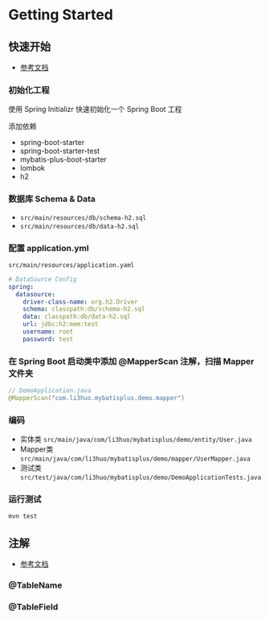 # Getting Started

## 快速开始

- [参考文档](https://mybatis.plus/guide/quick-start.html)

### 初始化工程

使用 Spring Initializr 快速初始化一个 Spring Boot 工程

添加依赖

- spring-boot-starter
- spring-boot-starter-test
- mybatis-plus-boot-starter
- lombok
- h2

### 数据库 Schema & Data

- `src/main/resources/db/schema-h2.sql`
- `src/main/resources/db/data-h2.sql`

### 配置 application.yml

`src/main/resources/application.yaml`

```yaml
# DataSource Config
spring:
  datasource:
    driver-class-name: org.h2.Driver
    schema: classpath:db/schema-h2.sql
    data: classpath:db/data-h2.sql
    url: jdbc:h2:mem:test
    username: root
    password: test
```

### 在 Spring Boot 启动类中添加 @MapperScan 注解，扫描 Mapper 文件夹

```java
// DemoApplication.java
@MapperScan("com.li3huo.mybatisplus.demo.mapper")
```

### 编码

- 实体类    `src/main/java/com/li3huo/mybatisplus/demo/entity/User.java`
- Mapper类 `src/main/java/com/li3huo/mybatisplus/demo/mapper/UserMapper.java`
- 测试类    `src/test/java/com/li3huo/mybatisplus/demo/DemoApplicationTests.java`

### 运行测试

`mvn test`

## 注解

- [参考文档](https://mybatis.plus/guide/annotation.html)

### @TableName

### @TableField